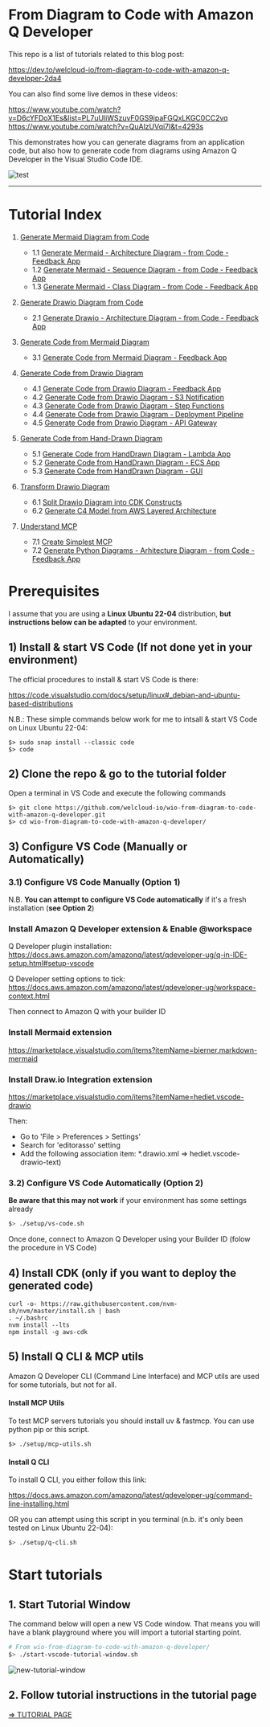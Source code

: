 # **From Diagram to Code with Amazon Q Developer**

This repo is a list of tutorials related to this blog post:

https://dev.to/welcloud-io/from-diagram-to-code-with-amazon-q-developer-2da4

You can also find some live demos in these videos:

https://www.youtube.com/watch?v=D6cYFDoX1Es&list=PL7uUliWSzuvF0GS9jpaFGQxLKGC0CC2vq
https://www.youtube.com/watch?v=QuAlzUVqi7I&t=4293s

This demonstrates how you can generate diagrams from an application code, but also how to generate code from diagrams using Amazon Q Developer in the Visual Studio Code IDE.

![test](./tutorials/screenshots/vscode-bigpicture.png)

---

# Tutorial Index

1. [Generate Mermaid Diagram from Code](tutorials/TUTORIALS.md#1-generate-mermaid-diagram-from-code)

    - 1.1 [Generate Mermaid - Architecture Diagram - from Code - Feedback App](tutorials/TUTORIALS.md#11-generate-mermaid---architecture-diagram---from-code---feedback-app)
    - 1.2 [Generate Mermaid - Sequence Diagram - from Code - Feedback App](tutorials/TUTORIALS.md#12-generate-mermaid---sequence-diagram---from-code---feedback-app)
    - 1.3 [Generate Mermaid - Class Diagram - from Code - Feedback App](tutorials/TUTORIALS.md#13-generate-mermaid---class-diagram---from-code---feedback-app)

2. [Generate Drawio Diagram from Code](tutorials/TUTORIALS.md#2-generate-drawio-diagram-from-code)

    - 2.1 [Generate Drawio - Architecture Diagram - from Code - Feedback App](tutorials/TUTORIALS.md#21-generate-drawio---architecture-diagram---from-code---feedback-app)

3. [Generate Code from Mermaid Diagram](tutorials/TUTORIALS.md#3-generate-code-from-mermaid-diagram)

    - 3.1 [Generate Code from Mermaid Diagram - Feedback App](tutorials/TUTORIALS.md#31-generate-code-from-mermaid-diagram---feedback-app)

4. [Generate Code from Drawio Diagram](tutorials/TUTORIALS.md#4-generate-code-from-drawio-diagram)

    - 4.1 [Generate Code from Drawio Diagram - Feedback App](tutorials/TUTORIALS.md#41-generate-code-from-drawio-diagram---feedback-app)
    - 4.2 [Generate Code from Drawio Diagram - S3 Notification](tutorials/TUTORIALS.md#42-generate-code-from-drawio-diagram---s3-notification)
    - 4.3 [Generate Code from Drawio Diagram - Step Functions](tutorials/TUTORIALS.md#43-generate-code-from-drawio-diagram---step-functions)
    - 4.4 [Generate Code from Drawio Diagram - Deployment Pipeline](tutorials/TUTORIALS.md#44-generate-code-from-drawio-diagram---deployment-pipeline)
    - 4.5 [Generate Code from Drawio Diagram - API Gateway](tutorials/TUTORIALS.md#45-generate-code-from-drawio-diagram---api-gateway)

5. [Generate Code from Hand-Drawn Diagram](tutorials/TUTORIALS.md#5-generate-code-from-hand-drawn-diagram)

    - 5.1 [Generate Code from HandDrawn Diagram - Lambda App](tutorials/TUTORIALS.md#51-generate-code-from-handdrawn-diagram---lambda-app)
    - 5.2 [Generate Code from HandDrawn Diagram - ECS App](tutorials/TUTORIALS.md#52-generate-code-from-handdrawn-diagram---ecs-app)
    - 5.3 [Generate Code from HandDrawn Diagram - GUI](tutorials/TUTORIALS.md#53-generate-code-from-handdrawn-diagram---gui)

6. [Transform Drawio Diagram](tutorials/TUTORIALS.md#6-transform-drawio-diagram)

    - 6.1 [Split Drawio Diagram into CDK Constructs](tutorials/TUTORIALS.md#61-split-drawio-diagram-into-cdk-constructs)
    - 6.2 [Generate C4 Model from AWS Layered Architecture](tutorials/TUTORIALS.md#62-generate-c4-model-from-aws-layered-architecture)

7. [Understand MCP](tutorials/TUTORIALS.md#7-understand-mcp)

    - 7.1 [Create Simplest MCP](tutorials/TUTORIALS.md#71-create-simplest-mcp)
    - 7.2 [Generate Python Diagrams - Arhitecture Diagram - from Code - Feedback App](tutorials/TUTORIALS.md#72-generate-python-diagrams---arhitecture-diagram---from-code---feedback-app)


# Prerequisites

I assume that you are using a **Linux Ubuntu 22-04** distribution, **but instructions below can be adapted** to your environment.

## 1) Install & start VS Code (If not done yet in your environment)

The official procedures to install & start VS Code is there:

https://code.visualstudio.com/docs/setup/linux#_debian-and-ubuntu-based-distributions

N.B.: These simple commands below work for me to intsall & start VS Code on Linux Ubuntu 22-04:

```
$> sudo snap install --classic code
$> code
```

## 2) Clone the repo & go to the tutorial folder

Open a terminal in VS Code and execute the following commands

```
$> git clone https://github.com/welcloud-io/wio-from-diagram-to-code-with-amazon-q-developer.git
$> cd wio-from-diagram-to-code-with-amazon-q-developer/
```

## 3) Configure VS Code (Manually or Automatically)

### 3.1) Configure VS Code Manually (Option 1)

N.B.
**You can attempt to configure VS Code automatically**
if it's a fresh installation (**see Option 2**)

### Install Amazon Q Developer extension & Enable @workspace

Q Developer plugin installation:
https://docs.aws.amazon.com/amazonq/latest/qdeveloper-ug/q-in-IDE-setup.html#setup-vscode

Q Developer setting options to tick: https://docs.aws.amazon.com/amazonq/latest/qdeveloper-ug/workspace-context.html

Then connect to Amazon Q with your builder ID

### Install Mermaid extension

https://marketplace.visualstudio.com/items?itemName=bierner.markdown-mermaid

### Install Draw.io Integration extension

https://marketplace.visualstudio.com/items?itemName=hediet.vscode-drawio

Then:
- Go to 'File > Preferences > Settings' 
- Search for 'editorasso' setting 
- Add the following association item: *.drawio.xml => hediet.vscode-drawio-text)

### 3.2) Configure VS Code Automatically (Option 2)

**Be aware that this may not work** if your environment has some settings already

```bash
$> ./setup/vs-code.sh
```

Once done, connect to Amazon Q Developer using your Builder ID (folow the procedure in VS Code)

## 4) Install CDK (only if you want to deploy the generated code)

```
curl -o- https://raw.githubusercontent.com/nvm-sh/nvm/master/install.sh | bash
. ~/.bashrc 
nvm install --lts
npm install -g aws-cdk
```

## 5) Install Q CLI & MCP utils

Amazon Q Developer CLI (Command Line Interface) and MCP utils are used for some tutorials, but not for all.

#### Install MCP Utils
To test MCP servers tutorials you should install uv & fastmcp.
You can use python pip or this script.

```
$> ./setup/mcp-utils.sh
```

#### Install Q CLI

To install Q CLI, you either follow this link:

https://docs.aws.amazon.com/amazonq/latest/qdeveloper-ug/command-line-installing.html

OR you can attempt using this script in you terminal (n.b. it's only been tested on Linux Ubuntu 22-04):

```bash
$> ./setup/q-cli.sh
```

# Start tutorials

## 1. Start Tutorial Window

The command below will open a new VS Code window. 
That means you will have a blank playground where you will import a tutorial starting point.

```bash
# From wio-from-diagram-to-code-with-amazon-q-developer/
$> ./start-vscode-tutorial-window.sh
```

![new-tutorial-window](./tutorials/screenshots/create-new-tutorial-window.png)

## 2. Follow tutorial instructions in the tutorial page

[ => TUTORIAL PAGE](./tutorials/TUTORIALS.md)